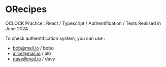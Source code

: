 # ORecipes

OCLOCK Practice : React / Typescript / Authentification / Tests
Realised in June 2024

To check authentification system, you can use :

- bob@mail.io / bobo
- alice@mail.io / al6
- dave@mail.io / davy
